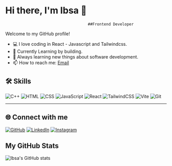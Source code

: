 # Hi there, I'm Ibsa 👋
                                        ##Frontend Developer

Welcome to my GitHub profile!

- 💻 I love coding in React - Javascript and Tailwindcss.
- 🚀 Currently Learning by building.
- 🌱 Always learning new things about software development.
- 📫 How to reach me: [Email](mailto:ibsaabera712@gmail.com)


## 🛠️ Skills

![C++](https://img.shields.io/badge/C++-00599C?style=for-the-badge&logo=c%2b%2b&logoColor=white)
![HTML](https://img.shields.io/badge/HTML5-E34F26?style=for-the-badge&logo=html5&logoColor=white)
![CSS](https://img.shields.io/badge/CSS3-1572B6?style=for-the-badge&logo=css3&logoColor=white)
![JavaScript](https://img.shields.io/badge/JavaScript-F7DF1E?style=for-the-badge&logo=javascript&logoColor=black)
![React](https://img.shields.io/badge/React-20232A?style=for-the-badge&logo=react&logoColor=61DAFB)
![TailwindCSS](https://img.shields.io/badge/TailwindCSS-38B2AC?style=for-the-badge&logo=tailwind-css&logoColor=white)
![Vite](https://img.shields.io/badge/Vite-646CFF?style=for-the-badge&logo=vite&logoColor=white)
![Git](https://img.shields.io/badge/Git-F05032?style=for-the-badge&logo=git&logoColor=white)

---

## 🌐 Connect with me

[![GitHub](https://img.shields.io/badge/GitHub-181717?style=for-the-badge&logo=github&logoColor=white)](https://github.com/ibsa-a1)
[![LinkedIn](https://img.shields.io/badge/LinkedIn-0077B5?style=for-the-badge&logo=linkedin&logoColor=white)]([https://www.linkedin.com/in/YOUR_LINKEDIN_USERNAME](https://www.linkedin.com/in/ibsa-abera-37b6a2333/))
[![Instagram](https://img.shields.io/badge/Instagram-E4405F?style=for-the-badge&logo=instagram&logoColor=white)](https://instagram.com/ibsa_a1)

## My GitHub Stats
![Ibsa's GitHub stats](https://github-readme-stats.vercel.app/api?username=ibsa-a1&show_icons=true&theme=radical)
